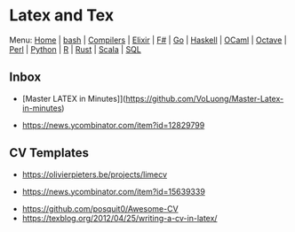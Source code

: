 # Latex and Tex

Menu: [Home](README.md) | [bash](bash.md) | [Compilers](compilers.md) | [Elixir](elixir.md) |  [F#](fsharp.md) | [Go](go.md) | [Haskell](haskell.md) | [OCaml](ocaml.md) | [Octave](octave.md) | [Perl](perl.md) | [Python](python.md) | [R](r.md) | [Rust](rust.md) | [Scala](scala.md)  | [SQL](sql.md)

## Inbox

+ [Master LATEX in Minutes]](https://github.com/VoLuong/Master-Latex-in-minutes)
 - https://news.ycombinator.com/item?id=12829799

## CV Templates

+ https://olivierpieters.be/projects/limecv
 - https://news.ycombinator.com/item?id=15639339
+ https://github.com/posquit0/Awesome-CV
+ https://texblog.org/2012/04/25/writing-a-cv-in-latex/
